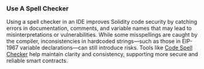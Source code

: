 ### Use A Spell Checker

Using a spell checker in an IDE improves Solidity code security by catching errors in documentation, comments, and variable names that may lead to misinterpretations or vulnerabilities. While some misspellings are caught by the compiler, inconsistencies in hardcoded strings—such as those in EIP-1967 variable declarations—can still introduce risks. Tools like [Code Spell Checker](https://marketplace.visualstudio.com/items?itemName=streetsidesoftware.code-spell-checker) help maintain clarity and consistency, supporting more secure and reliable smart contracts.